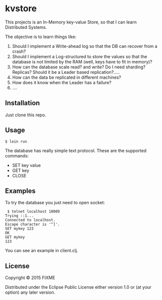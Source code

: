 # kvstore

This projects is an In-Memory key-value Store, so that I can learn Distributed Systems.
 
The objective is to learn things like:

1. Should I implement a Write-ahead log so that the DB can recover from a crash?
2. Should I implement a Log-structured to store the values so that the database is not limited by the RAM (well, keys have to fit in memory)?   
3. How can the database scale read? and write? Do I need sharding? Replicas? Should it be a Leader based replication?.....
4. How can the data be replicated in different machines?
5. How does it know when the Leader has a failure?
6. ….

## Installation

Just clone this repo.

## Usage


    $ lein run

The database has really simple text protocol. These are the  supported commands:

* SET key value
* GET key
* CLOSE

## Examples

To try the database you just need  to open socket:

```
 $ telnet localhost 10009
Trying ::1...
Connected to localhost.
Escape character is '^]'.
SET mykey 123
OK
GET mykey
123
```


You can see an example in client.clj.


## License

Copyright © 2015 FIXME

Distributed under the Eclipse Public License either version 1.0 or (at
your option) any later version.

